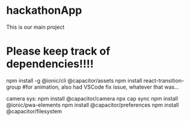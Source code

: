 # hackathonApp
This is our main project

# Please keep track of dependencies!!!!
npm install -g @ionic/cli @capacitor/assets
npm install react-transition-group #for animation, also had VSCode fix issue, whatever that was...


camera sys:
npm install @capacitor/camera
npx cap sync
npm install @ionic/pwa-elements
npm install @capacitor/preferences
npm install @capacitor/filesystem